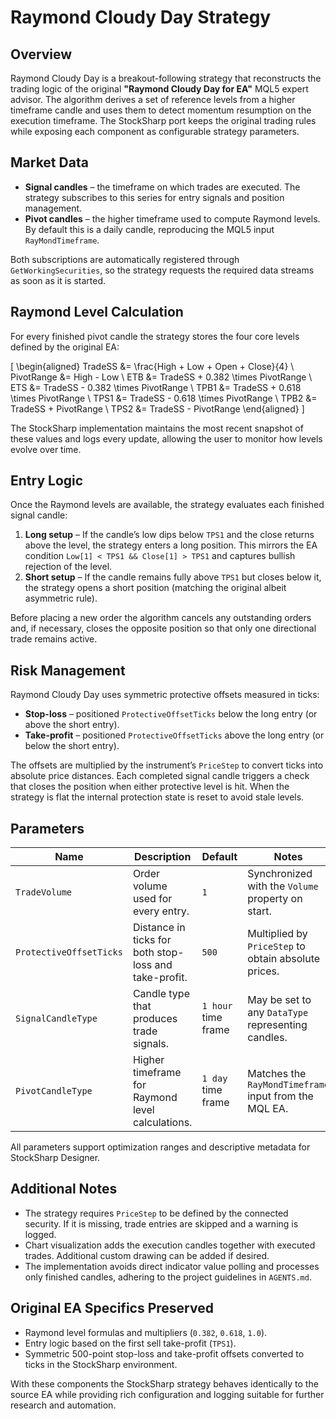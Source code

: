 # Raymond Cloudy Day Strategy

## Overview
Raymond Cloudy Day is a breakout-following strategy that reconstructs the trading logic of the original **"Raymond Cloudy Day for EA"** MQL5 expert advisor. The algorithm derives a set of reference levels from a higher timeframe candle and uses them to detect momentum resumption on the execution timeframe. The StockSharp port keeps the original trading rules while exposing each component as configurable strategy parameters.

## Market Data
- **Signal candles** – the timeframe on which trades are executed. The strategy subscribes to this series for entry signals and position management.
- **Pivot candles** – the higher timeframe used to compute Raymond levels. By default this is a daily candle, reproducing the MQL5 input `RayMondTimeframe`.

Both subscriptions are automatically registered through `GetWorkingSecurities`, so the strategy requests the required data streams as soon as it is started.

## Raymond Level Calculation
For every finished pivot candle the strategy stores the four core levels defined by the original EA:

\[
\begin{aligned}
TradeSS &= \frac{High + Low + Open + Close}{4} \\
PivotRange &= High - Low \\
ETB &= TradeSS + 0.382 \times PivotRange \\
ETS &= TradeSS - 0.382 \times PivotRange \\
TPB1 &= TradeSS + 0.618 \times PivotRange \\
TPS1 &= TradeSS - 0.618 \times PivotRange \\
TPB2 &= TradeSS + PivotRange \\
TPS2 &= TradeSS - PivotRange
\end{aligned}
\]

The StockSharp implementation maintains the most recent snapshot of these values and logs every update, allowing the user to monitor how levels evolve over time.

## Entry Logic
Once the Raymond levels are available, the strategy evaluates each finished signal candle:

1. **Long setup** – If the candle’s low dips below `TPS1` and the close returns above the level, the strategy enters a long position. This mirrors the EA condition `Low[1] < TPS1 && Close[1] > TPS1` and captures bullish rejection of the level.
2. **Short setup** – If the candle remains fully above `TPS1` but closes below it, the strategy opens a short position (matching the original albeit asymmetric rule).

Before placing a new order the algorithm cancels any outstanding orders and, if necessary, closes the opposite position so that only one directional trade remains active.

## Risk Management
Raymond Cloudy Day uses symmetric protective offsets measured in ticks:

- **Stop-loss** – positioned `ProtectiveOffsetTicks` below the long entry (or above the short entry).
- **Take-profit** – positioned `ProtectiveOffsetTicks` above the long entry (or below the short entry).

The offsets are multiplied by the instrument’s `PriceStep` to convert ticks into absolute price distances. Each completed signal candle triggers a check that closes the position when either protective level is hit. When the strategy is flat the internal protection state is reset to avoid stale levels.

## Parameters
| Name | Description | Default | Notes |
|------|-------------|---------|-------|
| `TradeVolume` | Order volume used for every entry. | `1` | Synchronized with the `Volume` property on start. |
| `ProtectiveOffsetTicks` | Distance in ticks for both stop-loss and take-profit. | `500` | Multiplied by `PriceStep` to obtain absolute prices. |
| `SignalCandleType` | Candle type that produces trade signals. | `1 hour` time frame | May be set to any `DataType` representing candles. |
| `PivotCandleType` | Higher timeframe for Raymond level calculations. | `1 day` time frame | Matches the `RayMondTimeframe` input from the MQL EA. |

All parameters support optimization ranges and descriptive metadata for StockSharp Designer.

## Additional Notes
- The strategy requires `PriceStep` to be defined by the connected security. If it is missing, trade entries are skipped and a warning is logged.
- Chart visualization adds the execution candles together with executed trades. Additional custom drawing can be added if desired.
- The implementation avoids direct indicator value polling and processes only finished candles, adhering to the project guidelines in `AGENTS.md`.

## Original EA Specifics Preserved
- Raymond level formulas and multipliers (`0.382`, `0.618`, `1.0`).
- Entry logic based on the first sell take-profit (`TPS1`).
- Symmetric 500-point stop-loss and take-profit offsets converted to ticks in the StockSharp environment.

With these components the StockSharp strategy behaves identically to the source EA while providing rich configuration and logging suitable for further research and automation.

